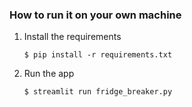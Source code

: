 
### How to run it on your own machine

1. Install the requirements

   ```
   $ pip install -r requirements.txt
   ```

2. Run the app

   ```
   $ streamlit run fridge_breaker.py
   ```
